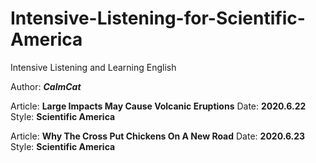 
# Intensive-Listening-for-Scientific-America
Intensive Listening and Learning English


Author: ***CalmCat***


Article: **Large Impacts May Cause Volcanic Eruptions** Date: **2020.6.22** Style: **Scientific America** 

Article: **Why The Cross Put Chickens On A New Road** Date: **2020.6.23** Style: **Scientific America** 


